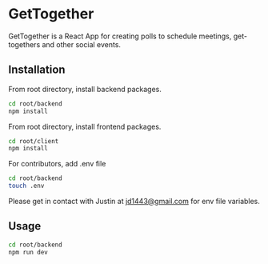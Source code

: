 # GetTogether

GetTogether is a React App for creating polls to schedule meetings, get-togethers and other social events.

## Installation

From root directory, install backend packages.
```bash
cd root/backend
npm install
```

From root directory, install frontend packages.
```bash
cd root/client
npm install
```

For contributors, add .env file
```bash
cd root/backend
touch .env
```
Please get in contact with Justin at jd1443@gmail.com for env file variables.

## Usage

```bash
cd root/backend
npm run dev
```
